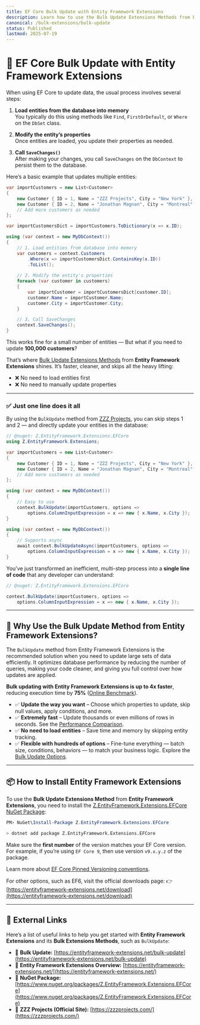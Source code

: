 ```yaml
---
title: EF Core Bulk Update with Entity Framework Extensions
description: Learn how to use the Bulk Update Extensions Methods from Entity Framework Extensions to update entities in the database using the fewest possible round-trips. This Bulk Extensions Method made by ZZZ Projects is especially useful to improve database performance and when you need to update using a custom key or take advantage of the many available options.
canonical: /bulk-extensions/bulk-update
status: Published
lastmod: 2025-07-19
---
```


# 🔄️ EF Core Bulk Update with Entity Framework Extensions

When using EF Core to update data, the usual process involves several steps:

1. **Load entities from the database into memory**  
   You typically do this using methods like `Find`, `FirstOrDefault`, or `Where` on the `DbSet` class.

2. **Modify the entity’s properties**  
   Once entities are loaded, you update their properties as needed.

3. **Call `SaveChanges()`**  
   After making your changes, you call `SaveChanges` on the `DbContext` to persist them to the database.

Here’s a basic example that updates multiple entities:

```csharp
var importCustomers = new List<Customer>
{
    new Customer { ID = 1, Name = "ZZZ Projects", City = "New York" },
    new Customer { ID = 2, Name = "Jonathan Magnan", City = "Montreal" }
    // Add more customers as needed
};

var importCustomersDict = importCustomers.ToDictionary(x => x.ID);

using (var context = new MyDbContext())
{
    // 1. Load entities from database into memory
    var customers = context.Customers
        .Where(x => importCustomersDict.ContainsKey(x.ID))
        .ToList();
    
    // 2. Modify the entity's properties
    foreach (var customer in customers)
    {
        var importCustomer = importCustomersDict[customer.ID];
        customer.Name = importCustomer.Name;
        customer.City = importCustomer.City;
    }

    // 3. Call SaveChanges
    context.SaveChanges();
}
```

This works fine for a small number of entities —
But what if you need to update **100,000 customers**?

That’s where [Bulk Update Extensions Methods](https://entityframework-extensions.net/bulk-update) from **Entity Framework Extensions** shines. It’s faster, cleaner, and skips all the heavy lifting:

* ❌ No need to load entities first
* ❌ No need to manually update properties

---

### ✅ Just one line does it all

By using the `BulkUpdate` method from [ZZZ Projects](https://zzzprojects.com/), you can skip steps 1 and 2 — and directly update your entities in the database:

```csharp
// @nuget: Z.EntityFramework.Extensions.EFCore
using Z.EntityFramework.Extensions;

var importCustomers = new List<Customer>
{
    new Customer { ID = 1, Name = "ZZZ Projects", City = "New York" },
    new Customer { ID = 2, Name = "Jonathan Magnan", City = "Montreal" }
    // Add more customers as needed
};

using (var context = new MyDbContext())
{
    // Easy to use
    context.BulkUpdate(importCustomers, options =>
        options.ColumnInputExpression = x => new { x.Name, x.City });
}

using (var context = new MyDbContext())
{
    // Supports async
    await context.BulkUpdateAsync(importCustomers, options =>
        options.ColumnInputExpression = x => new { x.Name, x.City });
}
```

You’ve just transformed an inefficient, multi-step process into a **single line of code** that any developer can understand:

```csharp
// @nuget: Z.EntityFramework.Extensions.EFCore

context.BulkUpdate(importCustomers, options => 
    options.ColumnInputExpression = x => new { x.Name, x.City });
```

---

## 🚀 Why Use the Bulk Update Method from Entity Framework Extensions?

The `BulkUpdate` method from Entity Framework Extensions is the recommended solution when you need to update large sets of data efficiently. It optimizes database performance by reducing the number of queries, making your code cleaner, and giving you full control over how updates are applied.

**Bulk updating with Entity Framework Extensions is up to 4x faster**, reducing execution time by **75%** ([Online Benchmark](https://dotnetfiddle.net/ope4nq)).

* ✅ **Update the way you want** – Choose which properties to update, skip null values, apply conditions, and more.
* ✅ **Extremely fast** – Update thousands or even millions of rows in seconds. See the [Performance Comparison](https://entityframework-extensions.net/bulk-update#performance-comparison).
* ✅ **No need to load entities** – Save time and memory by skipping entity tracking.
* ✅ **Flexible with hundreds of options** – Fine-tune everything — batch size, conditions, behaviors — to match your business logic. Explore the [Bulk Update Options](https://entityframework-extensions.net/bulk-update#bulk-update-options).

---

## 📦 How to Install Entity Framework Extensions

To use the **Bulk Update Extensions Method** from **Entity Framework Extensions**, you need to install the [Z.EntityFramework.Extensions.EFCore NuGet Package](https://www.nuget.org/packages/Z.EntityFramework.Extensions.EFCore/):

```powershell
PM> NuGet\Install-Package Z.EntityFramework.Extensions.EFCore
```

```bash
> dotnet add package Z.EntityFramework.Extensions.EFCore
```

Make sure the **first number** of the version matches your EF Core version.
For example, if you’re using `EF Core 9`, then use version `v9.x.y.z` of the package.

Learn more about [EF Core Pinned Versioning conventions](https://entityframework-extensions.net/efcore-pinned-versioning).

For other options, such as EF6, visit the official downloads page:
👉 [https://entityframework-extensions.net/download](https://entityframework-extensions.net/download)

---

## 🔗 External Links

Here’s a list of useful links to help you get started with **Entity Framework Extensions** and its **Bulk Extensions Methods**, such as `BulkUpdate`:

* 🔗 **Bulk Update:** [https://entityframework-extensions.net/bulk-update](https://entityframework-extensions.net/bulk-update)
* 🔗 **Entity Framework Extensions Overview:** [https://entityframework-extensions.net/](https://entityframework-extensions.net/)
* 🔗 **NuGet Package:** [https://www.nuget.org/packages/Z.EntityFramework.Extensions.EFCore](https://www.nuget.org/packages/Z.EntityFramework.Extensions.EFCore)
* 🔗 **ZZZ Projects (Official Site):** [https://zzzprojects.com/](https://zzzprojects.com/)
